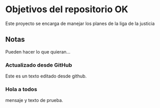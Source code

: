 # Objetivos del repositorio OK

Este proyecto se encarga de manejar los planes de la liga de la justicia


## Notas
Pueden hacer lo que quieran...

### Actualizado desde GitHub
Este es un texto editado desde github.

### Hola a todos
mensaje y texto de prueba.
